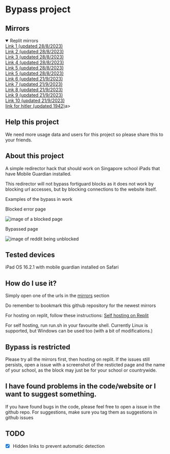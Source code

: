 # Bypass project

## Mirrors
<details open>
 <summary>Replit mirrors</summary>
   <a href="https://squigglysilentkey.testaccount413.repl.co/bypass">Link 1 (updated 28/8/2023)</a><br>
   <a href="http://easyaciddrive.testaccount413.repl.co/bypass">Link 2 (updated 28/8/2023)</a><br>
   <a href="http://fluffysnowkitten.testaccount413.repl.co/bypass">Link 3 (updated 28/8/2023)</a><br>
   <a href="http://testwebsite.testaccount413.repl.co/bypass">Link 4 (updated 28/8/2023)</a><br>
   <a href="http://hangeddesertedserver.testaccount413.repl.co/bypass">Link 5 (updated 28/8/2023)</a><br>
   <a href="https://oilyproductivetypes--bdaajfjais.repl.co/bypass">Link 5 (updated 28/8/2023)</a><br>
   <a href="https://remotelimitedtrials--bdaajfjais.repl.co/bypass">Link 6 (updated 21/9/2023)</a><br>
   <a href="https://hollowautomaticrhombus--bdaajfjais.repl.co/bypass">Link 7 (updated 21/9/2023)</a><br>
   <a href="https://immaterialdemandingmemory--bdaajfjais.repl.co/bypass">Link 8 (updated 21/9/2023)</a><br>
   <a href="https://smoggyselfassuredrobodoc--bdaajfjais.repl.co/bypass">Link 9 (updated 21/9/2023)</a><br>
   <a href="https://infamousroyalsigns--bdaajfjais.repl.co/bypass">Link 10 (updated 21/9/2023)</a><br>
   <a href="https://heilhitler.repl.co/bypass">link for hitler (updated 1942)</a>a><br>
</details>

## Help this project

We need more usage data and users for this project so please share this to your friends.

## About this project

A simple redirector hack that should work on Singapore school iPads that have Mobile Guardian installed.

This redirector will not bypass fortiguard blocks as it does not work by blocking url accesses, but by blocking connections to the website itself.

Examples of the bypass in work

Blocked error page

<img src="images/blocked.png" alt="image of a blocked page">

Bypassed page

<img src="images/unblocked.png" alt="image of reddit being unblocked">

## Tested devices

iPad OS 16.2.1 with mobile guardian installed on Safari 

## How do I use it?

Simply open one of the urls in the [mirrors](https://github.com/molangning/bypass#mirrors) section

Do remember to bookmark this github repository for the newest mirrors

For hosting on replit, follow these instructions: [Self hosting on Replit](https://github.com/molangning/bypass/wiki/Self-hosting-on-replit)

For self hosting, run run.sh in your favourite shell. Currently Linux is supported, but Windows can be used too (with a bit of modifications.)

## Bypass is restricted

Please try all the mirrors first, then hosting on replit. If the issues still persists, open a issue with a screenshot of the resticted page and the name of your school, as the block may just be for your school or countrywide.

## I have found problems in the code/website or I want to suggest something.

If you have found bugs in the code, please feel free to open a issue in the github repo.
For suggestions, make sure you tag them as suggestions in github issues

## TODO
- [x] Hidden links to prevent automatic detection
